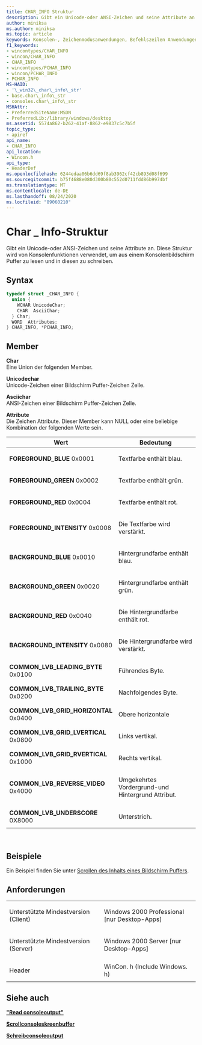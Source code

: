 ```yaml
---
title: CHAR_INFO Struktur
description: Gibt ein Unicode-oder ANSI-Zeichen und seine Attribute an. Diese Struktur wird von Konsolenfunktionen verwendet, um aus einem Konsolenbildschirm Puffer zu lesen und in diesen zu schreiben.
author: miniksa
ms.author: miniksa
ms.topic: article
keywords: Konsolen-, Zeichenmodusanwendungen, Befehlszeilen Anwendungen, Terminalanwendungen, Konsolen-API
f1_keywords:
- wincontypes/CHAR_INFO
- wincon/CHAR_INFO
- CHAR_INFO
- wincontypes/PCHAR_INFO
- wincon/PCHAR_INFO
- PCHAR_INFO
MS-HAID:
- '\_win32\_char\_info\_str'
- base.char\_info\_str
- consoles.char\_info\_str
MSHAttr:
- PreferredSiteName:MSDN
- PreferredLib:/library/windows/desktop
ms.assetid: 5574a862-b262-41af-8862-e9837c5c7b5f
topic_type:
- apiref
api_name:
- CHAR_INFO
api_location:
- Wincon.h
api_type:
- HeaderDef
ms.openlocfilehash: 6244edaa06b6dd69f8ab3962cf42cb893d08f699
ms.sourcegitcommit: b75f4688e080d300b80c552d0711fdd86b9974bf
ms.translationtype: MT
ms.contentlocale: de-DE
ms.lasthandoff: 08/24/2020
ms.locfileid: "89060210"
---
```

# <a name="char_info-structure"></a>Char \_ Info-Struktur


Gibt ein Unicode-oder ANSI-Zeichen und seine Attribute an. Diese Struktur wird von Konsolenfunktionen verwendet, um aus einem Konsolenbildschirm Puffer zu lesen und in diesen zu schreiben.

<a name="syntax"></a>Syntax
------

```C
typedef struct _CHAR_INFO {
  union {
    WCHAR UnicodeChar;
    CHAR  AsciiChar;
  } Char;
  WORD  Attributes;
} CHAR_INFO, *PCHAR_INFO;
```

<a name="members"></a>Member
-------

**Char**  
Eine Union der folgenden Member.

**Unicodechar**  
Unicode-Zeichen einer Bildschirm Puffer-Zeichen Zelle.

**Asciichar**  
ANSI-Zeichen einer Bildschirm Puffer-Zeichen Zelle.

**Attribute**  
Die Zeichen Attribute. Dieser Member kann NULL oder eine beliebige Kombination der folgenden Werte sein.

<table>
<colgroup>
<col width="50%" />
<col width="50%" />
</colgroup>
<thead>
<tr class="header">
<th>Wert</th>
<th>Bedeutung</th>
</tr>
</thead>
<tbody>
<tr class="odd">
<td><span id="FOREGROUND_BLUE"></span><span id="foreground_blue"></span>
<strong>FOREGROUND_BLUE</strong> 0x0001</td>
<td><p>Textfarbe enthält blau.</p></td>
</tr>
<tr class="even">
<td><span id="FOREGROUND_GREEN"></span><span id="foreground_green"></span>
<strong>FOREGROUND_GREEN</strong> 0x0002</td>
<td><p>Textfarbe enthält grün.</p></td>
</tr>
<tr class="odd">
<td><span id="FOREGROUND_RED"></span><span id="foreground_red"></span>
<strong>FOREGROUND_RED</strong> 0x0004</td>
<td><p>Textfarbe enthält rot.</p></td>
</tr>
<tr class="even">
<td><span id="FOREGROUND_INTENSITY"></span><span id="foreground_intensity"></span>
<strong>FOREGROUND_INTENSITY</strong> 0x0008</td>
<td><p>Die Textfarbe wird verstärkt.</p></td>
</tr>
<tr class="odd">
<td><span id="BACKGROUND_BLUE"></span><span id="background_blue"></span>
<strong>BACKGROUND_BLUE</strong> 0x0010</td>
<td><p>Hintergrundfarbe enthält blau.</p></td>
</tr>
<tr class="even">
<td><span id="BACKGROUND_GREEN"></span><span id="background_green"></span>
<strong>BACKGROUND_GREEN</strong> 0x0020</td>
<td><p>Hintergrundfarbe enthält grün.</p></td>
</tr>
<tr class="odd">
<td><span id="BACKGROUND_RED"></span><span id="background_red"></span>
<strong>BACKGROUND_RED</strong> 0x0040</td>
<td><p>Die Hintergrundfarbe enthält rot.</p></td>
</tr>
<tr class="even">
<td><span id="BACKGROUND_INTENSITY"></span><span id="background_intensity"></span>
<strong>BACKGROUND_INTENSITY</strong> 0x0080</td>
<td><p>Die Hintergrundfarbe wird verstärkt.</p></td>
</tr>
<tr class="odd">
<td><span id="COMMON_LVB_LEADING_BYTE"></span><span id="common_lvb_leading_byte"></span>
<strong>COMMON_LVB_LEADING_BYTE</strong> 0x0100</td>
<td><p>Führendes Byte.</p></td>
</tr>
<tr class="even">
<td><span id="COMMON_LVB_TRAILING_BYTE"></span><span id="common_lvb_trailing_byte"></span>
<strong>COMMON_LVB_TRAILING_BYTE</strong> 0x0200</td>
<td><p>Nachfolgendes Byte.</p></td>
</tr>
<tr class="odd">
<td><span id="COMMON_LVB_GRID_HORIZONTAL"></span><span id="common_lvb_grid_horizontal"></span>
<strong>COMMON_LVB_GRID_HORIZONTAL</strong> 0x0400</td>
<td><p>Obere horizontale</p></td>
</tr>
<tr class="even">
<td><span id="COMMON_LVB_GRID_LVERTICAL"></span><span id="common_lvb_grid_lvertical"></span>
<strong>COMMON_LVB_GRID_LVERTICAL</strong> 0x0800</td>
<td><p>Links vertikal.</p></td>
</tr>
<tr class="odd">
<td><span id="COMMON_LVB_GRID_RVERTICAL"></span><span id="common_lvb_grid_rvertical"></span>
<strong>COMMON_LVB_GRID_RVERTICAL</strong> 0x1000</td>
<td><p>Rechts vertikal.</p></td>
</tr>
<tr class="even">
<td><span id="COMMON_LVB_REVERSE_VIDEO"></span><span id="common_lvb_reverse_video"></span>
<strong>COMMON_LVB_REVERSE_VIDEO</strong> 0x4000</td>
<td><p>Umgekehrtes Vordergrund-und Hintergrund Attribut.</p></td>
</tr>
<tr class="odd">
<td><span id="COMMON_LVB_UNDERSCORE"></span><span id="common_lvb_underscore"></span>
<strong>COMMON_LVB_UNDERSCORE</strong> 0X8000</td>
<td><p>Unterstrich.</p></td>
</tr>
<tr class="even">
</tr>
<tr class="odd">
</tr>
<tr class="even">
</tr>
<tr class="odd">
</tr>
<tr class="even">
</tr>
<tr class="odd">
</tr>
<tr class="even">
</tr>
<tr class="odd">
</tr>
<tr class="even">
</tr>
<tr class="odd">
</tr>
<tr class="even">
</tr>
<tr class="odd">
</tr>
<tr class="even">
</tr>
</tbody>
</table>

 

<a name="examples"></a>Beispiele
--------

Ein Beispiel finden Sie unter [Scrollen des Inhalts eines Bildschirm Puffers](scrolling-a-screen-buffer-s-contents.md).

<a name="requirements"></a>Anforderungen
------------

<table>
<colgroup>
<col width="50%" />
<col width="50%" />
</colgroup>
<tbody>
<tr class="odd">
<td><p>Unterstützte Mindestversion (Client)</p></td>
<td><p>Windows 2000 Professional [nur Desktop-Apps]</p></td>
</tr>
<tr class="even">
<td><p>Unterstützte Mindestversion (Server)</p></td>
<td><p>Windows 2000 Server [nur Desktop-Apps]</p></td>
</tr>
<tr class="odd">
<td><p>Header</p></td>
<td>WinCon. h (Include Windows. h)</td>
</tr>
</tbody>
</table>

## <a name="span-idsee_alsospansee-also"></a><span id="see_also"></span>Siehe auch


[**"Read consoleoutput"**](readconsoleoutput.md)

[**Scrollconsoleskreenbuffer**](scrollconsolescreenbuffer.md)

[**Schreibconsoleoutput**](writeconsoleoutput.md)

 

 




